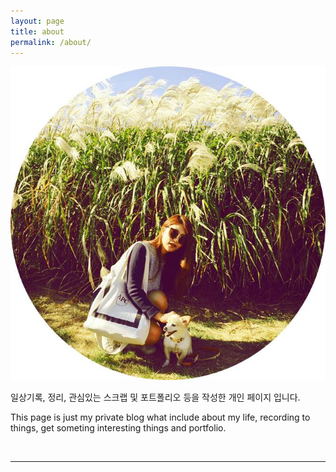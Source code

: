 ```yaml
---
layout: page
title: about
permalink: /about/
---
```


<img class="col profile" src="/img/seula-lee.jpg">

일상기록, 정리, 관심있는 스크랩 및 포트폴리오 등을 작성한 개인 페이지 입니다.

This page is just my private blog what include about my life, recording to things, get someting interesting things and portfolio.

<br/>
<hr/>
<br/>

<span class="contacticon center">
	<a href="mailto:{{ site.social.email }}"><i class="fa fa-envelope"></i></a>
	<a href="https://github.com/{{ site.social.github }}" target="_blank"><i class="fa fa-github"></i></a>
	<a href="https://instagram.com/{{ site.social.instargram }}" target="_blank"><i class="fa fa-instagram"></i></a>
</span>

<div class="col three caption">
	
</div>

